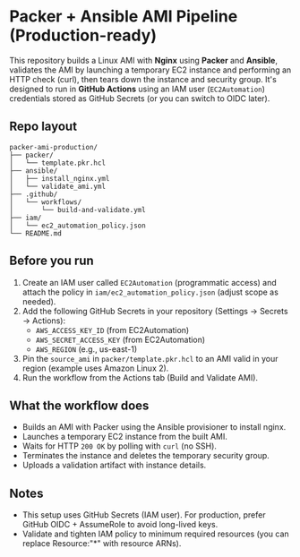 # Packer + Ansible AMI Pipeline (Production-ready)

This repository builds a Linux AMI with **Nginx** using **Packer** and **Ansible**, validates the AMI by launching a temporary EC2 instance and performing an HTTP check (curl), then tears down the instance and security group. It's designed to run in **GitHub Actions** using an IAM user (`EC2Automation`) credentials stored as GitHub Secrets (or you can switch to OIDC later).

## Repo layout
```
packer-ami-production/
├── packer/
│   └── template.pkr.hcl
├── ansible/
│   ├── install_nginx.yml
│   └── validate_ami.yml
├── .github/
│   └── workflows/
│       └── build-and-validate.yml
├── iam/
│   └── ec2_automation_policy.json
└── README.md
```

## Before you run
1. Create an IAM user called `EC2Automation` (programmatic access) and attach the policy in `iam/ec2_automation_policy.json` (adjust scope as needed).
2. Add the following GitHub Secrets in your repository (Settings → Secrets → Actions):
   - `AWS_ACCESS_KEY_ID` (from EC2Automation)
   - `AWS_SECRET_ACCESS_KEY` (from EC2Automation)
   - `AWS_REGION` (e.g., us-east-1)
3. Pin the `source_ami` in `packer/template.pkr.hcl` to an AMI valid in your region (example uses Amazon Linux 2).
4. Run the workflow from the Actions tab (Build and Validate AMI).

## What the workflow does
- Builds an AMI with Packer using the Ansible provisioner to install nginx.
- Launches a temporary EC2 instance from the built AMI.
- Waits for HTTP `200 OK` by polling with `curl` (no SSH).
- Terminates the instance and deletes the temporary security group.
- Uploads a validation artifact with instance details.

## Notes
- This setup uses GitHub Secrets (IAM user). For production, prefer GitHub OIDC + AssumeRole to avoid long-lived keys.
- Validate and tighten IAM policy to minimum required resources (you can replace Resource:"*" with resource ARNs).
